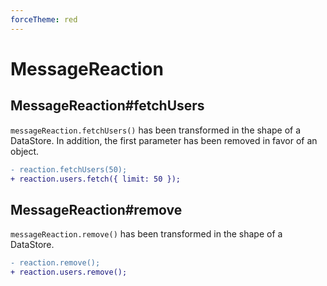 ```yaml
---
forceTheme: red
---
```


# MessageReaction

## MessageReaction#fetchUsers

`messageReaction.fetchUsers()` has been transformed in the shape of a DataStore.  In addition, the first parameter has been removed in favor of an object.

```diff
- reaction.fetchUsers(50);
+ reaction.users.fetch({ limit: 50 });
```

## MessageReaction#remove

`messageReaction.remove()` has been transformed in the shape of a DataStore.

```diff
- reaction.remove();
+ reaction.users.remove();
```